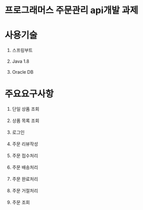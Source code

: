 # 프로그래머스 주문관리 api개발 과제
<h1>사용기술</h1>
  <ol>
     <li>스프링부트</li><br/>
     <li>Java 1.8</li><br/>
     <li>Oracle DB</li>
  </ol>
<h1>주요요구사항</h1>
  <ol>
     <li>단일 상품 조회</li><br/>
     <li>상품 목록 조회</li><br/>
     <li>로그인</li><br/>
     <li>주문 리뷰작성</li><br/>
     <li>주문 접수처리</li><br/>
     <li>주문 배송처리</li><br/>
     <li>주문 완료처리</li><br/>
     <li>주문 거절처리</li><br/>
     <li>주문 조회</li><br/>
  </ol>
  
